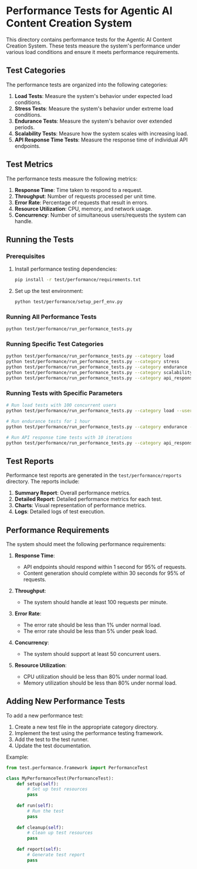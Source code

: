# Performance Tests for Agentic AI Content Creation System

This directory contains performance tests for the Agentic AI Content Creation System. These tests measure the system's performance under various load conditions and ensure it meets performance requirements.

## Test Categories

The performance tests are organized into the following categories:

1. **Load Tests**: Measure the system's behavior under expected load conditions.
2. **Stress Tests**: Measure the system's behavior under extreme load conditions.
3. **Endurance Tests**: Measure the system's behavior over extended periods.
4. **Scalability Tests**: Measure how the system scales with increasing load.
5. **API Response Time Tests**: Measure the response time of individual API endpoints.

## Test Metrics

The performance tests measure the following metrics:

1. **Response Time**: Time taken to respond to a request.
2. **Throughput**: Number of requests processed per unit time.
3. **Error Rate**: Percentage of requests that result in errors.
4. **Resource Utilization**: CPU, memory, and network usage.
5. **Concurrency**: Number of simultaneous users/requests the system can handle.

## Running the Tests

### Prerequisites

1. Install performance testing dependencies:

   ```bash
   pip install -r test/performance/requirements.txt
   ```

2. Set up the test environment:

   ```bash
   python test/performance/setup_perf_env.py
   ```

### Running All Performance Tests

```bash
python test/performance/run_performance_tests.py
```

### Running Specific Test Categories

```bash
python test/performance/run_performance_tests.py --category load
python test/performance/run_performance_tests.py --category stress
python test/performance/run_performance_tests.py --category endurance
python test/performance/run_performance_tests.py --category scalability
python test/performance/run_performance_tests.py --category api_response
```

### Running Tests with Specific Parameters

```bash
# Run load tests with 100 concurrent users
python test/performance/run_performance_tests.py --category load --users 100

# Run endurance tests for 1 hour
python test/performance/run_performance_tests.py --category endurance --duration 3600

# Run API response time tests with 10 iterations
python test/performance/run_performance_tests.py --category api_response --iterations 10
```

## Test Reports

Performance test reports are generated in the `test/performance/reports` directory. The reports include:

1. **Summary Report**: Overall performance metrics.
2. **Detailed Report**: Detailed performance metrics for each test.
3. **Charts**: Visual representation of performance metrics.
4. **Logs**: Detailed logs of test execution.

## Performance Requirements

The system should meet the following performance requirements:

1. **Response Time**:
   - API endpoints should respond within 1 second for 95% of requests.
   - Content generation should complete within 30 seconds for 95% of requests.

2. **Throughput**:
   - The system should handle at least 100 requests per minute.

3. **Error Rate**:
   - The error rate should be less than 1% under normal load.
   - The error rate should be less than 5% under peak load.

4. **Concurrency**:
   - The system should support at least 50 concurrent users.

5. **Resource Utilization**:
   - CPU utilization should be less than 80% under normal load.
   - Memory utilization should be less than 80% under normal load.

## Adding New Performance Tests

To add a new performance test:

1. Create a new test file in the appropriate category directory.
2. Implement the test using the performance testing framework.
3. Add the test to the test runner.
4. Update the test documentation.

Example:

```python
from test.performance.framework import PerformanceTest

class MyPerformanceTest(PerformanceTest):
    def setup(self):
        # Set up test resources
        pass
        
    def run(self):
        # Run the test
        pass
        
    def cleanup(self):
        # Clean up test resources
        pass
        
    def report(self):
        # Generate test report
        pass
```
